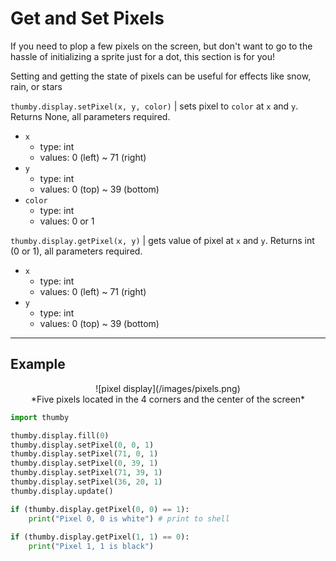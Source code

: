 # Get and Set Pixels

If you need to plop a few pixels on the screen, but don't want to go to the hassle of initializing a sprite just for a dot, this section is for you!

Setting and getting the state of pixels can be useful for effects like snow, rain, or stars

`thumby.display.setPixel(x, y, color)` | sets pixel to `color` at `x` and `y`. Returns None, all parameters required.

* `x`
    * type: int
    * values: 0 (left) ~ 71 (right)
* `y`
    * type: int
    * values: 0 (top) ~ 39 (bottom)
* `color`
    * type: int
    * values: 0 or 1

`thumby.display.getPixel(x, y)` | gets value of pixel at `x` and `y`. Returns int (0 or 1), all parameters required.

* `x`
    * type: int
    * values: 0 (left) ~ 71 (right)
* `y`
    * type: int
    * values: 0 (top) ~ 39 (bottom)
    
---

## Example

<center>
![pixel display](/images/pixels.png)
</center>
<center>
*Five pixels located in the 4 corners and the center of the screen*
</center>

```py
import thumby

thumby.display.fill(0)
thumby.display.setPixel(0, 0, 1)
thumby.display.setPixel(71, 0, 1)
thumby.display.setPixel(0, 39, 1)
thumby.display.setPixel(71, 39, 1)
thumby.display.setPixel(36, 20, 1)
thumby.display.update()

if (thumby.display.getPixel(0, 0) == 1):
    print("Pixel 0, 0 is white") # print to shell
    
if (thumby.display.getPixel(1, 1) == 0):
    print("Pixel 1, 1 is black")
```